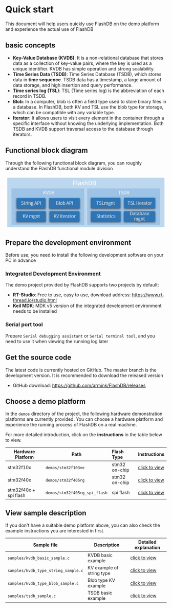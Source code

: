 # Quick start

This document will help users quickly use FlashDB on the demo platform and experience the actual use of FlashDB

## basic concepts

- **Key-Value Database (KVDB)**: It is a non-relational database that stores data as a collection of key-value pairs, where the key is used as a unique identifier. KVDB has simple operation and strong scalability.
- **Time Series Data (TSDB)**: Time Series Database (TSDB), which stores data in **time sequence**. TSDB data has a timestamp, a large amount of data storage, and high insertion and query performance.
- **Time series log (TSL)**: TSL (Time series log) is the abbreviation of each record in TSDB.
- **Blob**: In a computer, blob is often a field type used to store binary files in a database. In FlashDB, both KV and TSL use the blob type for storage, which can be compatible with any variable type.
- **Iterator**: It allows users to visit every element in the container through a specific interface without knowing the underlying implementation. Both TSDB and KVDB support traversal access to the database through iterators.

## Functional block diagram

Through the following functional block diagram, you can roughly understand the FlashDB functional module division

![flashdb_framework](_media/flashdb_framework.png)

## Prepare the development environment

Before use, you need to install the following development software on your PC in advance

### Integrated Development Environment

The demo project provided by FlashDB supports two projects by default:

- **RT-Studio**: Free to use, easy to use, download address: https://www.rt-thread.io/studio.html
- **Keil MDK**: MDK v5 version of the integrated development environment needs to be installed

### Serial port tool

Prepare `Serial debugging assistant` or `Serial terminal tool`, and you need to use it when viewing the running log later

## Get the source code

The latest code is currently hosted on GitHub. The master branch is the development version. It is recommended to download the released version

- GitHub download: https://github.com/armink/FlashDB/releases

## Choose a demo platform

In the `demos` directory of the project, the following hardware demonstration platforms are currently provided. You can choose a hardware platform and experience the running process of FlashDB on a real machine.

For more detailed introduction, click on the **instructions** in the table below to view.

| Hardware Platform     | Path                          | Flash Type    | Instructions                                         |
| --------------------- | ----------------------------- | :------------ | ---------------------------------------------------- |
| stm32f10x             | `demos/stm32f103ve`           | stm32 on-chip | [click to view](demo-stm32f103ve.md)           |
| stm32f40x             | `demos/stm32f405rg`           | stm32 on-chip | [click to view](demo-stm32f405rg.md)           |
| stm32f40x + spi flash | `demos/stm32f405rg_spi_flash` | spi flash     | [click to view](demo-stm32f405rg-spi-flash.md) |

## View sample description

If you don't have a suitable demo platform above, you can also check the example instructions you are interested in first.

| Sample file                         | Description               | Detailed explanation                           |
| ----------------------------------- | ------------------------- | ---------------------------------------------- |
| `samples/kvdb_basic_sample.c`       | KVDB basic example        | [click to view](sample-kvdb-basic)       |
| `samples/kvdb_type_string_sample.c` | KV example of string type | [click to view](sample-kvdb-type-string) |
| `samples/kvdb_type_blob_sample.c`   | Blob type KV example      | [click to view](sample-kvdb-type-blob)   |
| `samples/tsdb_sample.c`             | TSDB basic example        | [click to view](sample-tsdb-basic)       |